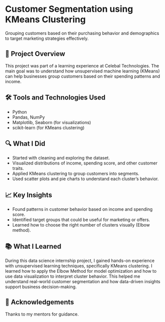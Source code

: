 
# Customer Segmentation using KMeans Clustering
Grouping customers based on their purchasing behavior and demographics to target marketing strategies effectively.

## 📌 Project Overview
This project was part of a learning experience at Celebal Technologies. The main goal was to understand how unsupervised machine learning (KMeans) can help businesses group customers based on their spending patterns and income.

## 🛠 Tools and Technologies Used
- Python
- Pandas, NumPy
- Matplotlib, Seaborn (for visualizations)
- scikit-learn (for KMeans clustering)

## 🔍 What I Did
- Started with cleaning and exploring the dataset.
- Visualized distributions of income, spending score, and other customer traits.
- Applied KMeans clustering to group customers into segments.
- Used scatter plots and pie charts to understand each cluster’s behavior.

## 📈 Key Insights
- Found patterns in customer behavior based on income and spending score.
- Identified target groups that could be useful for marketing or offers.
- Learned how to choose the right number of clusters visually (Elbow method).

## 📚 What I Learned
During this data science internship project, I gained hands-on experience with unsupervised learning techniques, specifically KMeans clustering. I learned how to apply the Elbow Method for model optimization and how to use data visualization to interpret cluster behavior. This helped me understand real-world customer segmentation and how data-driven insights support business decision-making.

## 🙌 Acknowledgements
Thanks to my mentors for guidance. 
